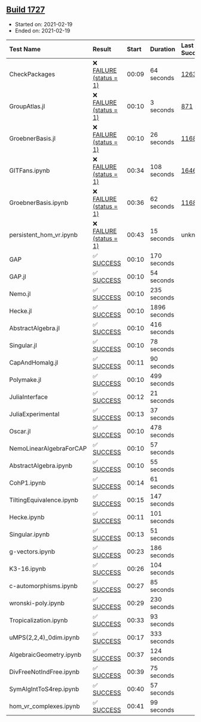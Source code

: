 ## [Build 1727](https://oscarci.mathematik.uni-kl.de/job/oscar-stable/1727/)

* Started on: 2021-02-19
* Ended on: 2021-02-19

| Test Name    | Result | Start | Duration | Last Success | First Failure |
|:-------------|:-------|:------|:---------|:-------------|:--------------|
| CheckPackages | ❌ [FAILURE (status = 1)](https://oscarci.mathematik.uni-kl.de/job/oscar-stable/1727/artifact/logs/build-1727/CheckPackages.log) | 00:09 | 64 seconds | [1263](https://oscarci.mathematik.uni-kl.de/job/oscar-stable/1263/) | [1264](https://oscarci.mathematik.uni-kl.de/job/oscar-stable/1264/) |
| GroupAtlas.jl | ❌ [FAILURE (status = 1)](https://oscarci.mathematik.uni-kl.de/job/oscar-stable/1727/artifact/logs/build-1727/GroupAtlas.jl.log) | 00:10 | 3 seconds | [871](https://oscarci.mathematik.uni-kl.de/job/oscar-stable/871/) | [872](https://oscarci.mathematik.uni-kl.de/job/oscar-stable/872/) |
| GroebnerBasis.jl | ❌ [FAILURE (status = 1)](https://oscarci.mathematik.uni-kl.de/job/oscar-stable/1727/artifact/logs/build-1727/GroebnerBasis.jl.log) | 00:10 | 26 seconds | [1168](https://oscarci.mathematik.uni-kl.de/job/oscar-stable/1168/) | [1169](https://oscarci.mathematik.uni-kl.de/job/oscar-stable/1169/) |
| GITFans.ipynb | ❌ [FAILURE (status = 1)](https://oscarci.mathematik.uni-kl.de/job/oscar-stable/1727/artifact/logs/build-1727/GITFans.ipynb.log) | 00:34 | 108 seconds | [1646](https://oscarci.mathematik.uni-kl.de/job/oscar-stable/1646/) | [1647](https://oscarci.mathematik.uni-kl.de/job/oscar-stable/1647/) |
| GroebnerBasis.ipynb | ❌ [FAILURE (status = 1)](https://oscarci.mathematik.uni-kl.de/job/oscar-stable/1727/artifact/logs/build-1727/GroebnerBasis.ipynb.log) | 00:36 | 62 seconds | [1168](https://oscarci.mathematik.uni-kl.de/job/oscar-stable/1168/) | [1169](https://oscarci.mathematik.uni-kl.de/job/oscar-stable/1169/) |
| persistent_hom_vr.ipynb | ❌ [FAILURE (status = 1)](https://oscarci.mathematik.uni-kl.de/job/oscar-stable/1727/artifact/logs/build-1727/persistent_hom_vr.ipynb.log) | 00:43 | 15 seconds | unknown | unknown |
| GAP | ✅ [SUCCESS](https://oscarci.mathematik.uni-kl.de/job/oscar-stable/1727/artifact/logs/build-1727/GAP.log) | 00:10 | 170 seconds |  |  |
| GAP.jl | ✅ [SUCCESS](https://oscarci.mathematik.uni-kl.de/job/oscar-stable/1727/artifact/logs/build-1727/GAP.jl.log) | 00:10 | 54 seconds |  |  |
| Nemo.jl | ✅ [SUCCESS](https://oscarci.mathematik.uni-kl.de/job/oscar-stable/1727/artifact/logs/build-1727/Nemo.jl.log) | 00:10 | 235 seconds |  |  |
| Hecke.jl | ✅ [SUCCESS](https://oscarci.mathematik.uni-kl.de/job/oscar-stable/1727/artifact/logs/build-1727/Hecke.jl.log) | 00:10 | 1896 seconds |  |  |
| AbstractAlgebra.jl | ✅ [SUCCESS](https://oscarci.mathematik.uni-kl.de/job/oscar-stable/1727/artifact/logs/build-1727/AbstractAlgebra.jl.log) | 00:10 | 416 seconds |  |  |
| Singular.jl | ✅ [SUCCESS](https://oscarci.mathematik.uni-kl.de/job/oscar-stable/1727/artifact/logs/build-1727/Singular.jl.log) | 00:10 | 78 seconds |  |  |
| CapAndHomalg.jl | ✅ [SUCCESS](https://oscarci.mathematik.uni-kl.de/job/oscar-stable/1727/artifact/logs/build-1727/CapAndHomalg.jl.log) | 00:11 | 90 seconds |  |  |
| Polymake.jl | ✅ [SUCCESS](https://oscarci.mathematik.uni-kl.de/job/oscar-stable/1727/artifact/logs/build-1727/Polymake.jl.log) | 00:10 | 499 seconds |  |  |
| JuliaInterface | ✅ [SUCCESS](https://oscarci.mathematik.uni-kl.de/job/oscar-stable/1727/artifact/logs/build-1727/JuliaInterface.log) | 00:12 | 21 seconds |  |  |
| JuliaExperimental | ✅ [SUCCESS](https://oscarci.mathematik.uni-kl.de/job/oscar-stable/1727/artifact/logs/build-1727/JuliaExperimental.log) | 00:13 | 37 seconds |  |  |
| Oscar.jl | ✅ [SUCCESS](https://oscarci.mathematik.uni-kl.de/job/oscar-stable/1727/artifact/logs/build-1727/Oscar.jl.log) | 00:10 | 478 seconds |  |  |
| NemoLinearAlgebraForCAP | ✅ [SUCCESS](https://oscarci.mathematik.uni-kl.de/job/oscar-stable/1727/artifact/logs/build-1727/NemoLinearAlgebraForCAP.log) | 00:10 | 57 seconds |  |  |
| AbstractAlgebra.ipynb | ✅ [SUCCESS](https://oscarci.mathematik.uni-kl.de/job/oscar-stable/1727/artifact/logs/build-1727/AbstractAlgebra.ipynb.log) | 00:10 | 55 seconds |  |  |
| CohP1.ipynb | ✅ [SUCCESS](https://oscarci.mathematik.uni-kl.de/job/oscar-stable/1727/artifact/logs/build-1727/CohP1.ipynb.log) | 00:14 | 61 seconds |  |  |
| TiltingEquivalence.ipynb | ✅ [SUCCESS](https://oscarci.mathematik.uni-kl.de/job/oscar-stable/1727/artifact/logs/build-1727/TiltingEquivalence.ipynb.log) | 00:15 | 147 seconds |  |  |
| Hecke.ipynb | ✅ [SUCCESS](https://oscarci.mathematik.uni-kl.de/job/oscar-stable/1727/artifact/logs/build-1727/Hecke.ipynb.log) | 00:11 | 101 seconds |  |  |
| Singular.ipynb | ✅ [SUCCESS](https://oscarci.mathematik.uni-kl.de/job/oscar-stable/1727/artifact/logs/build-1727/Singular.ipynb.log) | 00:13 | 51 seconds |  |  |
| g-vectors.ipynb | ✅ [SUCCESS](https://oscarci.mathematik.uni-kl.de/job/oscar-stable/1727/artifact/logs/build-1727/g-vectors.ipynb.log) | 00:23 | 186 seconds |  |  |
| K3-16.ipynb | ✅ [SUCCESS](https://oscarci.mathematik.uni-kl.de/job/oscar-stable/1727/artifact/logs/build-1727/K3-16.ipynb.log) | 00:26 | 104 seconds |  |  |
| c-automorphisms.ipynb | ✅ [SUCCESS](https://oscarci.mathematik.uni-kl.de/job/oscar-stable/1727/artifact/logs/build-1727/c-automorphisms.ipynb.log) | 00:27 | 85 seconds |  |  |
| wronski-poly.ipynb | ✅ [SUCCESS](https://oscarci.mathematik.uni-kl.de/job/oscar-stable/1727/artifact/logs/build-1727/wronski-poly.ipynb.log) | 00:29 | 230 seconds |  |  |
| Tropicalization.ipynb | ✅ [SUCCESS](https://oscarci.mathematik.uni-kl.de/job/oscar-stable/1727/artifact/logs/build-1727/Tropicalization.ipynb.log) | 00:33 | 93 seconds |  |  |
| uMPS(2,2,4)_0dim.ipynb | ✅ [SUCCESS](https://oscarci.mathematik.uni-kl.de/job/oscar-stable/1727/artifact/logs/build-1727/uMPS-2-2-4-_0dim.ipynb.log) | 00:17 | 333 seconds |  |  |
| AlgebraicGeometry.ipynb | ✅ [SUCCESS](https://oscarci.mathematik.uni-kl.de/job/oscar-stable/1727/artifact/logs/build-1727/AlgebraicGeometry.ipynb.log) | 00:37 | 124 seconds |  |  |
| DivFreeNotIndFree.ipynb | ✅ [SUCCESS](https://oscarci.mathematik.uni-kl.de/job/oscar-stable/1727/artifact/logs/build-1727/DivFreeNotIndFree.ipynb.log) | 00:39 | 75 seconds |  |  |
| SymAlgIntToS4rep.ipynb | ✅ [SUCCESS](https://oscarci.mathematik.uni-kl.de/job/oscar-stable/1727/artifact/logs/build-1727/SymAlgIntToS4rep.ipynb.log) | 00:40 | 57 seconds |  |  |
| hom_vr_complexes.ipynb | ✅ [SUCCESS](https://oscarci.mathematik.uni-kl.de/job/oscar-stable/1727/artifact/logs/build-1727/hom_vr_complexes.ipynb.log) | 00:41 | 99 seconds |  |  |
